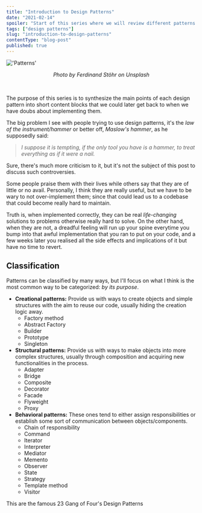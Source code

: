 ```yaml
---
title: "Introduction to Design Patterns"  
date: "2021-02-14"  
spoiler: "Start of this series where we will review different patterns and how to implement them"  
tags: ["design patterns"]
slug: "introduction-to-design-patterns"
contentType: "blog-post"
published: true
---
```


!['Patterns'](https://images.unsplash.com/photo-1476445704028-a36e0c798192?ixlib=rb-1.2.1&ixid=MXwxMjA3fDB8MHxwaG90by1wYWdlfHx8fGVufDB8fHw%3D&auto=format&fit=crop&w=1350&q=80)
<i><center>_Photo by Ferdinand Stöhr on Unsplash_</center></i>

<br/>

The purpose of this series is to synthesize the main points of each design pattern into short content blocks that we
could later get back to when we have doubs about implementing them.

The big problem I see with people trying to use design patterns, it's the _law of the instrument/hammer_ or better
off, _Maslow's hammer_, as he supposedly said:
> _I suppose it is tempting, if the only tool you have is a hammer, to treat everything as if it were a nail._

Sure, there's much more criticism to it, but it's not the subject of this post to discuss such controversies.

Some people praise them with their lives while others say that they are of little or no avail. Personally, I think they
are really useful, but we have to be wary to not over-implement them; since that could lead us to a codebase that could
become really hard to maintain.

Truth is, when implemented correctly, they can be real _life-changing_ solutions to problems otherwise really hard to
solve. On the other hand, when they are not, a dreadful feeling will run up your spine everytime you bump into that
awful implementation that you ran to put on your code, and a few weeks later you realised all the side effects and
implications of it but have no time to revert.

## Classification

Patterns can be classified by many ways, but I'll focus on what I think is the most common way to be categorized: _by
its purpose_.

- **Creational patterns:** Provide us with ways to create objects and simple structures with the aim to reuse our code,
  usually hiding the creation logic away.
    - Factory method
    - Abstract Factory
    - Builder
    - Prototype
    - Singleton
- **Structural patterns:** Provide us with ways to make objects into more complex structures, usually through
  composition and acquiring new functionalities in the process.
    - Adapter
    - Bridge
    - Composite
    - Decorator
    - Facade
    - Flyweight
    - Proxy
- **Behavioral patterns:** These ones tend to either assign responsibilities or establish some sort of communication
  between objects/components.
    - Chain of responsibility
    - Command
    - Iterator
    - Interpreter
    - Mediator
    - Memento
    - Observer
    - State
    - Strategy
    - Template method
    - Visitor

This are the famous 23 Gang of Four's Design Patterns
